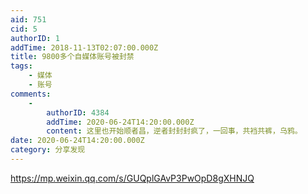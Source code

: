 ```yaml
---
aid: 751
cid: 5
authorID: 1
addTime: 2018-11-13T02:07:00.000Z
title: 9800多个自媒体账号被封禁
tags:
    - 媒体
    - 账号
comments:
    -
        authorID: 4384
        addTime: 2020-06-24T14:20:00.000Z
        content: 这里也开始顺者昌，逆者封封封疯了，一回事，共裆共裤，乌鸦。
date: 2020-06-24T14:20:00.000Z
category: 分享发现
---
```


https://mp.weixin.qq.com/s/GUQplGAvP3PwOpD8gXHNJQ
